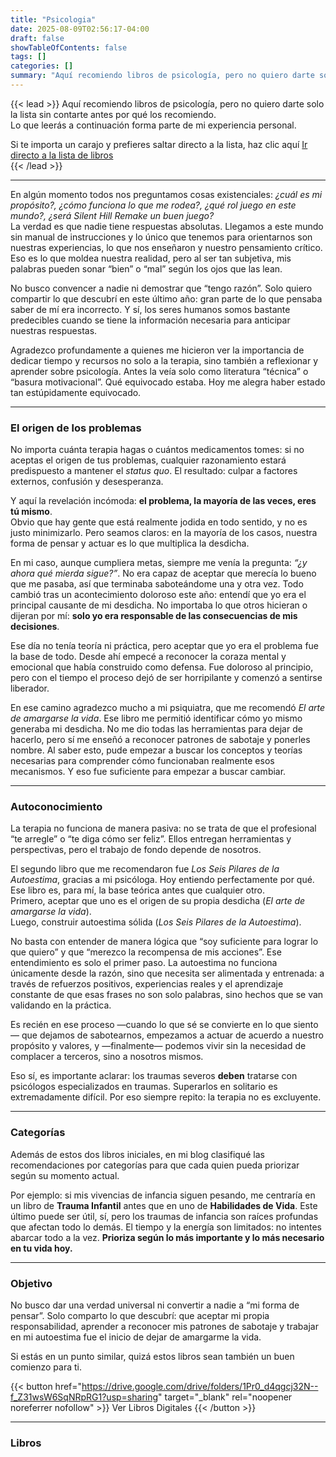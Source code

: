 ```yaml
---
title: "Psicologia"  
date: 2025-08-09T02:56:17-04:00  
draft: false
showTableOfContents: false
tags: []  
categories: []  
summary: "Aquí recomiendo libros de psicología, pero no quiero darte solo la lista sin contarte antes por qué los recomiendo. "
---
```


{{< lead >}}
Aquí recomiendo libros de psicología, pero no quiero darte solo la lista sin contarte antes por qué los recomiendo.  
Lo que leerás a continuación forma parte de mi experiencia personal.

Si te importa un carajo y prefieres saltar directo a la lista, haz clic aquí [Ir directo a la lista de libros](#libros)  
{{< /lead >}}

---

En algún momento todos nos preguntamos cosas existenciales: *¿cuál es mi propósito?, ¿cómo funciona lo que me rodea?, ¿qué rol juego en este mundo?, ¿será Silent Hill Remake un buen juego?*  
La verdad es que nadie tiene respuestas absolutas. Llegamos a este mundo sin manual de instrucciones y lo único que tenemos para orientarnos son nuestras experiencias, lo que nos enseñaron y nuestro pensamiento crítico. Eso es lo que moldea nuestra realidad, pero al ser tan subjetiva, mis palabras pueden sonar “bien” o “mal” según los ojos que las lean.  

No busco convencer a nadie ni demostrar que “tengo razón”. Solo quiero compartir lo que descubrí en este último año: gran parte de lo que pensaba saber de mí era incorrecto. Y sí, los seres humanos somos bastante predecibles cuando se tiene la información necesaria para anticipar nuestras respuestas.  

Agradezco profundamente a quienes me hicieron ver la importancia de dedicar tiempo y recursos no solo a la terapia, sino también a reflexionar y aprender sobre psicología. Antes la veía solo como literatura “técnica” o “basura motivacional”. Qué equivocado estaba. Hoy me alegra haber estado tan estúpidamente equivocado.  

---

### El origen de los problemas  

No importa cuánta terapia hagas o cuántos medicamentos tomes: si no aceptas el origen de tus problemas, cualquier razonamiento estará predispuesto a mantener el *status quo*. El resultado: culpar a factores externos, confusión y desesperanza.  

Y aquí la revelación incómoda: **el problema, la mayoría de las veces, eres tú mismo**.  
Obvio que hay gente que está realmente jodida en todo sentido, y no es justo minimizarlo. Pero seamos claros: en la mayoría de los casos, nuestra forma de pensar y actuar es lo que multiplica la desdicha.  

En mi caso, aunque cumpliera metas, siempre me venía la pregunta: *“¿y ahora qué mierda sigue?”*. No era capaz de aceptar que merecía lo bueno que me pasaba, así que terminaba saboteándome una y otra vez. Todo cambió tras un acontecimiento doloroso este año: entendí que yo era el principal causante de mi desdicha. No importaba lo que otros hicieran o dijeran por mí: **solo yo era responsable de las consecuencias de mis decisiones**.  

Ese día no tenía teoría ni práctica, pero aceptar que yo era el problema fue la base de todo. Desde ahí empecé a reconocer la coraza mental y emocional que había construido como defensa. Fue doloroso al principio, pero con el tiempo el proceso dejó de ser horripilante y comenzó a sentirse liberador.  

En ese camino agradezco mucho a mi psiquiatra, que me recomendó *El arte de amargarse la vida*. Ese libro me permitió identificar cómo yo mismo generaba mi desdicha. No me dio todas las herramientas para dejar de hacerlo, pero sí me enseñó a reconocer patrones de sabotaje y ponerles nombre. Al saber esto, pude empezar a buscar los conceptos y teorías necesarias para comprender cómo funcionaban realmente esos mecanismos. Y eso fue suficiente para empezar a buscar cambiar.

---

### Autoconocimiento  

La terapia no funciona de manera pasiva: no se trata de que el profesional “te arregle” o “te diga cómo ser feliz”. Ellos entregan herramientas y perspectivas, pero el trabajo de fondo depende de nosotros.  

El segundo libro que me recomendaron fue *Los Seis Pilares de la Autoestima*, gracias a mi psicóloga. Hoy entiendo perfectamente por qué. Ese libro es, para mí, la base teórica antes que cualquier otro.  
Primero, aceptar que uno es el origen de su propia desdicha (*El arte de amargarse la vida*).  
Luego, construir autoestima sólida (*Los Seis Pilares de la Autoestima*).  

No basta con entender de manera lógica que “soy suficiente para lograr lo que quiero” y que “merezco la recompensa de mis acciones”. Ese entendimiento es solo el primer paso. La autoestima no funciona únicamente desde la razón, sino que necesita ser alimentada y entrenada: a través de refuerzos positivos, experiencias reales y el aprendizaje constante de que esas frases no son solo palabras, sino hechos que se van validando en la práctica.

Es recién en ese proceso —cuando lo que sé se convierte en lo que siento— que dejamos de sabotearnos, empezamos a actuar de acuerdo a nuestro propósito y valores, y —finalmente— podemos vivir sin la necesidad de complacer a terceros, sino a nosotros mismos.

Eso sí, es importante aclarar: los traumas severos **deben** tratarse con psicólogos especializados en traumas. Superarlos en solitario es extremadamente difícil. Por eso siempre repito: la terapia no es excluyente.  

---

### Categorías  

Además de estos dos libros iniciales, en mi blog clasifiqué las recomendaciones por categorías para que cada quien pueda priorizar según su momento actual.  

Por ejemplo: si mis vivencias de infancia siguen pesando, me centraría en un libro de **Trauma Infantil** antes que en uno de **Habilidades de Vida**. Este último puede ser útil, sí, pero los traumas de infancia son raíces profundas que afectan todo lo demás. El tiempo y la energía son limitados: no intentes abarcar todo a la vez. **Prioriza según lo más importante y lo más necesario en tu vida hoy.**  

---

### Objetivo  

No busco dar una verdad universal ni convertir a nadie a “mi forma de pensar”. Solo comparto lo que descubrí: que aceptar mi propia responsabilidad, aprender a reconocer mis patrones de sabotaje y trabajar en mi autoestima fue el inicio de dejar de amargarme la vida.  

Si estás en un punto similar, quizá estos libros sean también un buen comienzo para ti.

{{< button href="https://drive.google.com/drive/folders/1Pr0_d4qgcj32N--f_Z31wsW6SqNRpRG1?usp=sharing" target="_blank" rel="noopener noreferrer nofollow" >}}
Ver Libros Digitales
{{< /button >}}

---

### Libros